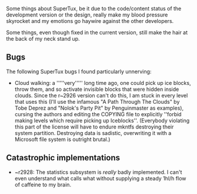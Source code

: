 Some things about SuperTux, be it due to the code/content status of the development version or the design, really make my blood pressure skyrocket and my emotions go haywire against the other developers.

Some things, even though fixed in the current version, still make the hair at the back of my neck stand up.

## Bugs
The following SuperTux bugs I found particularly unnerving:
* Cloud walking: a '''''very''''' long time ago, one could pick up ice blocks, throw them, and so activate invisible blocks that were hidden inside clouds. Since the r~2926 version can't do this, I am stuck in every level that uses this (I'll use the infamous "A Path Through The Clouds" by Tobe Deprez and "Nolok's Party Pit" by Penguinmaster as examples), cursing the authors and editing the COPYING file to explicitly ''forbid making levels which require picking up Iceblocks''. (Everybody violating this part of the license will have to endure mkntfs destroying their system partition. Destroying data is sadistic, overwriting it with a Microsoft file system is outright brutal.)

## Catastrophic implementations
* ~r2928: The statistics subsystem is *really* badly implemented. I can't even understand what calls what without supplying a steady 1hl/h flow of caffeine to my brain.
